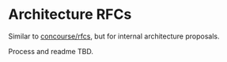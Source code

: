 # Architecture RFCs

Similar to [concourse/rfcs](https://github.com/concourse/rfcs), but for
internal architecture proposals.

Process and readme TBD.
